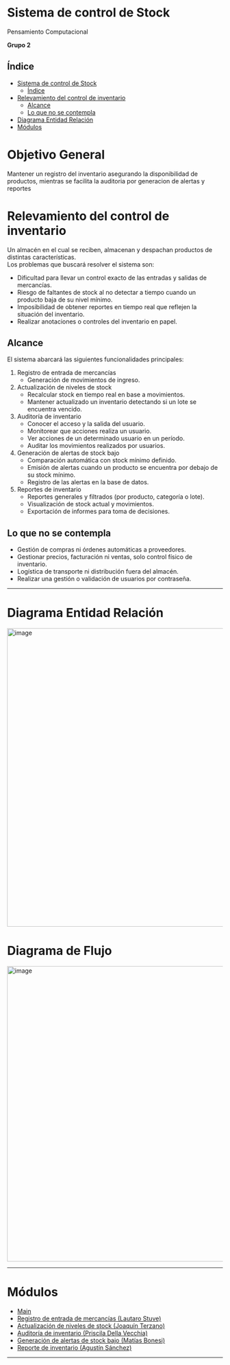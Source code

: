 # Sistema de control de Stock 

Pensamiento Computacional

**Grupo 2**


## Índice
- [Sistema de control de Stock](#sistema-de-control-de-stock)
  - [Índice](#índice)
- [Relevamiento del control de inventario](#relevamiento-del-control-de-inventario)
  - [Alcance](#alcance)
  - [Lo que no se contempla](#lo-que-no-se-contempla)
- [Diagrama Entidad Relación](#diagrama-entidad-relación)
- [Módulos](#módulos)


# Objetivo General
Mantener un registro del inventario asegurando la disponibilidad de productos, mientras se facilita la auditoria por generacion de alertas y reportes

# Relevamiento del control de inventario
Un almacén en el cual se reciben, almacenan y despachan productos de distintas características.  
Los problemas que buscará resolver el sistema son:

- Dificultad para llevar un control exacto de las entradas y salidas de mercancías.
- Riesgo de faltantes de stock al no detectar a tiempo cuando un producto baja de su nivel mínimo.
- Imposibilidad de obtener reportes en tiempo real que reflejen la situación del inventario.
- Realizar anotaciones o controles del inventario en papel.

## Alcance
El sistema abarcará las siguientes funcionalidades principales:
1. Registro de entrada de mercancías
   - Generación de movimientos de ingreso.
2. Actualización de niveles de stock
   - Recalcular stock en tiempo real en base a movimientos.
   - Mantener actualizado un inventario detectando si un lote se encuentra vencido.
3. Auditoría de inventario
   - Conocer el acceso y la salida del usuario.
   - Monitorear que acciones realiza un usuario.
   - Ver acciones de un determinado usuario en un período.
   - Auditar los movimientos realizados por usuarios.
4. Generación de alertas de stock bajo
   - Comparación automática con stock mínimo definido.
   - Emisión de alertas cuando un producto se encuentra por debajo de su stock mínimo.
   - Registro de las alertas en la base de datos.
5. Reportes de inventario
   - Reportes generales y filtrados (por producto, categoría o lote).
   - Visualización de stock actual y movimientos.
   - Exportación de informes para toma de decisiones.

## Lo que no se contempla
- Gestión de compras ni órdenes automáticas a proveedores.
- Gestionar precios, facturación ni ventas, solo control físico de inventario.
- Logística de transporte ni distribución fuera del almacén.
- Realizar una gestión o validación de usuarios por contraseña.

---

# Diagrama Entidad Relación
<img width="1077" height="695" alt="image" src="https://github.com/user-attachments/assets/1473b125-a12b-4cc3-beea-0c320e2df867" />

# Diagrama de Flujo

<img width="1456" height="688" alt="image" src="https://github.com/user-attachments/assets/f1ad538c-23a2-4b5f-9d17-8dec67b1a66a" />




---


# Módulos
- [Main](algoritmos/0-Main.md)
- [Registro de entrada de mercancías (Lautaro Stuve)](algoritmos/1-Registro%20de%20entrada%20de%20mercancias.md)
- [Actualización de niveles de stock (Joaquín Terzano)](algoritmos/2-Actualización%20de%20niveles%20de%20Stock.md) 
- [Auditoría de inventario (Priscila Della Vecchia)](algoritmos/3-Auditoria%20de%20inventario.md)
- [Generación de alertas de stock bajo (Matías Bonesi)](algoritmos/4-Generacion%20de%20alertas%20de%20stock%20bajo.md)
- [Reporte de inventario (Agustín Sánchez)](algoritmos/5-Reporte%20de%20inventario.md)

---
